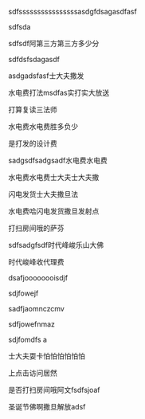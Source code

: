 sdfssssssssssssssssasdgfdsagasdfasf

sdfsda

sdfsdf阿第三方第三方多少分

sdfdsfsdagasdf

asdgadsfasf士大夫撒发

水电费打法msdfas实打实大放送

打算复读三法师

水电费水电费胜多负少

是打发的设计费

sadgsdfsadgsadf水电费水电费

水电费水电费士大夫士大夫撒

闪电发货士大夫撒旦法

水电费哈闪电发货撒旦发射点

打扫房间哦的萨芬

sdfsadgfsdf时代峰峻乐山大佛

时代峻峰收代理费

dsafjoooooooisdjf

sdjfowejf

sadfjaomnczcmv 

sdfjowefnmaz 

sdjfomdfs a

士大夫耍卡怕怕怕怕怕怕

上点击访问居然

是否打扫房间哦阿文fsdfsjoaf

圣诞节佛啊撒旦解放adsf

